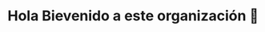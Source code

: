 # Hola Bievenido a este organización 👋

<!--

**Ah qui se aporta código web, seria tipo un foro:**

1. Puedes aportar, en los proyectos existentes.
2. Buscar ayuda de los proyectos existentes, con el uso de creditos.
3. Sin insultos
4. No molestar
5. Todo esto con Forks.

-->
